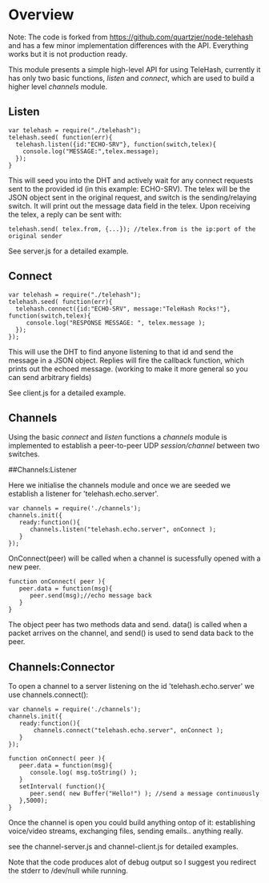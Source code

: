 # Overview

Note: The code is forked from https://github.com/quartzjer/node-telehash and has a few minor implementation differences with the API. Everything works but it is not production ready.

This module presents a simple high-level API for using TeleHash, currently it has only two basic functions, *listen* and *connect*, which are used to build a higher level *channels* module.

## Listen

    var telehash = require("./telehash");
    telehash.seed( function(err){
      telehash.listen({id:"ECHO-SRV"}, function(switch,telex){				
        console.log("MESSAGE:",telex.message);		
      });
    }

This will seed you into the DHT and actively wait for any connect requests sent to the provided id (in this example: ECHO-SRV). The telex will be the JSON object sent in the original request, and switch is the sending/relaying switch. It will print out the message data field in the telex. Upon receiving the telex, a reply can be sent with:

    telehash.send( telex.from, {...}); //telex.from is the ip:port of the original sender


See server.js for a detailed example.

## Connect

    var telehash = require("./telehash");
    telehash.seed( function(err){
      telehash.connect({id:"ECHO-SRV", message:"TeleHash Rocks!"}, function(switch,telex){		
         console.log("RESPONSE MESSAGE: ", telex.message );
      });
    });

This will use the DHT to find anyone listening to that id and send the message in a JSON object. Replies will fire the callback function, which prints out the echoed message. (working to make it more general so you can send arbitrary fields)

See client.js for a detailed example.

## Channels

Using the basic *connect* and *listen* functions a *channels* module is implemented to establish a peer-to-peer UDP *session/channel* between two switches.

##Channels:Listener

Here we initialise the channels module and once we are seeded we establish a listener for 'telehash.echo.server'. 

    var channels = require('./channels');
    channels.init({
       ready:function(){
          channels.listen("telehash.echo.server", onConnect );
       }		
    });

OnConnect(peer) will be called when a channel is sucessfully opened with a new peer.

    function onConnect( peer ){
       peer.data = function(msg){
          peer.send(msg);//echo message back
       }
    }

The object peer has two methods data and send. data() is called when a packet arrives on the channel, and send() is used to send data back to the peer.

## Channels:Connector

To open a channel to a server listening on the id 'telehash.echo.server' we use channels.connect():

    var channels = require('./channels');
    channels.init({
       ready:function(){
           channels.connect("telehash.echo.server", onConnect );
       }		
    });

    function onConnect( peer ){
       peer.data = function(msg){
          console.log( msg.toString() );
       }
       setInterval( function(){				
          peer.send( new Buffer("Hello!") ); //send a message continuously 
       },5000);
    }

Once the channel is open you could build anything ontop of it: establishing voice/video streams, exchanging files, sending emails.. anything really.

see the channel-server.js and channel-client.js for detailed examples.

Note that the code produces alot of debug output so I suggest you redirect the stderr to /dev/null while running.

